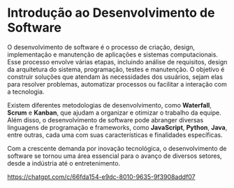 # Introdução ao Desenvolvimento de Software

O desenvolvimento de software é o processo de criação, design, implementação e manutenção de aplicações e sistemas computacionais. Esse processo envolve várias etapas, incluindo análise de requisitos, design da arquitetura do sistema, programação, testes e manutenção. O objetivo é construir soluções que atendam às necessidades dos usuários, sejam elas para resolver problemas, automatizar processos ou facilitar a interação com a tecnologia.

Existem diferentes metodologias de desenvolvimento, como **Waterfall**, **Scrum** e **Kanban**, que ajudam a organizar e otimizar o trabalho da equipe. Além disso, o desenvolvimento de software pode abranger diversas linguagens de programação e frameworks, como **JavaScript**, **Python**, **Java**, entre outras, cada uma com suas características e finalidades específicas.

Com a crescente demanda por inovação tecnológica, o desenvolvimento de software se tornou uma área essencial para o avanço de diversos setores, desde a indústria até o entretenimento.

https://chatgpt.com/c/66fda154-e9dc-8010-9635-9f3908addf07